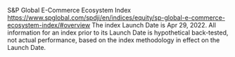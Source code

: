 S&P Global E-Commerce Ecosystem Index
https://www.spglobal.com/spdji/en/indices/equity/sp-global-e-commerce-ecosystem-index/#overview
The index Launch Date is Apr 29, 2022. All information for an index prior to its Launch Date is hypothetical back-tested, not actual performance, based on the index methodology in effect on the Launch Date.